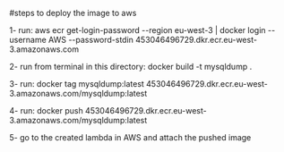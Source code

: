 #steps to deploy the image to aws

1- run: aws ecr get-login-password --region eu-west-3 | docker login --username AWS --password-stdin 453046496729.dkr.ecr.eu-west-3.amazonaws.com

2- run from terminal in this directory: docker build -t mysqldump .

3- run: docker tag mysqldump:latest 453046496729.dkr.ecr.eu-west-3.amazonaws.com/mysqldump:latest

4- run: docker push 453046496729.dkr.ecr.eu-west-3.amazonaws.com/mysqldump:latest

5- go to the created lambda in AWS and attach the pushed image
